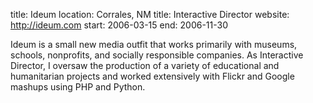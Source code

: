 title: Ideum
location: Corrales, NM
title: Interactive Director
website: http://ideum.com
start: 2006-03-15
end: 2006-11-30

Ideum is a small new media outfit that works primarily with museums, schools, nonprofits, and socially responsible companies. As Interactive Director, I oversaw the production of a variety of educational and humanitarian projects and worked extensively with Flickr and Google mashups using PHP and Python.
